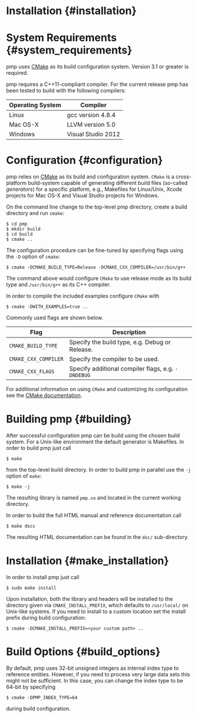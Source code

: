# Installation {#installation}

# System Requirements {#system_requirements}

pmp uses [CMake](http://www.cmake.org) as its build configuration
system. Version 3.1 or greater is required.

pmp requires a C++11-compliant compiler. For the current release pmp has
been tested to build with the following compilers:

Operating System | Compiler
-----------------|--------------------
Linux            | gcc version 4.8.4
Mac OS-X         | LLVM version 5.0
Windows          | Visual Studio 2012

# Configuration {#configuration}

pmp relies on [CMake](http://www.cmake.org) as its build and configuration
system. `CMake` is a cross-platform build-system capable of generating different
build files (so-called _generators_) for a specific platform, e.g., Makefiles
for Linux/Unix, Xcode projects for Mac OS-X and Visual Studio projects for
Windows.

On the command line change to the top-level pmp directory, create a
build directory and run `cmake`:

    $ cd pmp
    $ mkdir build
    $ cd build
    $ cmake ..

The configuration procedure can be fine-tuned by specifying flags using the `-D`
option of `cmake`:

    $ cmake -DCMAKE_BUILD_TYPE=Release -DCMAKE_CXX_COMPILER=/usr/bin/g++

The command above would configure `CMake` to use release mode as its build type
and `/usr/bin/g++` as its C++ compiler.

In order to compile the included examples configure `CMake` with

    $ cmake -DWITH_EXAMPLES=true ..

Commonly used flags are shown below.

Flag                 | Description
---------------------|-------------------------------------------------
`CMAKE_BUILD_TYPE`   | Specify the build type, e.g. Debug or Release.
`CMAKE_CXX_COMPILER` | Specify the compiler to be used.
`CMAKE_CXX_FLAGS`    | Specify additional compiler flags, e.g. `-DNDEBUG`

For additional information on using `CMake` and
customizing its configuration see
the [CMake documentation](http://cmake.org/cmake/help/documentation.html).


# Building pmp {#building}

After successful configuration pmp can be build using
the chosen build system. For a Unix-like environment the default
generator is Makefiles. In order to build pmp just call

    $ make

from the top-level build directory. In order to build
pmp in parallel use the `-j` option of
`make`:

    $ make -j

The resulting library is named <code>pmp.so</code> and
located in the current working directory.

In order to build the full HTML manual and reference
documentation call

    $ make docs

The resulting HTML documentation can be found in the `doc/` sub-directory.

# Installation {#make_installation}

In order to install pmp just call

    $ sudo make install

Upon installation, both the library and headers will be installed to the
directory given via `CMAKE_INSTALL_PREFIX`, which defaults to `/usr/local/` on
Unix-like systems. If you need to install to a custom location set the install
prefix during build configuration:

    $ cmake -DCMAKE_INSTALL_PREFIX=<your custom path> ..

# Build Options {#build_options}

By default, pmp uses 32-bit unsigned integers as internal index type to
reference entities. However, if you need to process very large data sets this
might not be sufficient. In this case, you can change the index type to be
64-bit by specifying

    $ cmake -DPMP_INDEX_TYPE=64

during build configuration.
